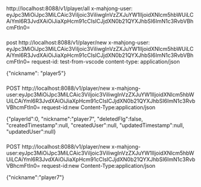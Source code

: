 ###

http://localhost:8088/v1/player/all
x-mahjong-user: eyJpc3MiOiJpc3MiLCAic3ViIjoic3ViIiwgInVzZXJuYW1lIjoidXNlcm5hbWUiLCAiYml6R3JvdXAiOiJiaXpHcm91cCIsICJjdXN0b21QYXJhbSI6ImN1c3RvbVBhcmFtIn0=

###

post http://localhost:8088/v1/player/new
x-mahjong-user: eyJpc3MiOiJpc3MiLCAic3ViIjoic3ViIiwgInVzZXJuYW1lIjoidXNlcm5hbWUiLCAiYml6R3JvdXAiOiJiaXpHcm91cCIsICJjdXN0b21QYXJhbSI6ImN1c3RvbVBhcmFtIn0=
request-id: test-from-vscode
content-type: application/json

{"nickname": "player5"}

###

POST http://localhost:8088/v1/player/new
x-mahjong-user:eyJpc3MiOiJpc3MiLCAic3ViIjoic3ViIiwgInVzZXJuYW1lIjoidXNlcm5hbWUiLCAiYml6R3JvdXAiOiJiaXpHcm91cCIsICJjdXN0b21QYXJhbSI6ImN1c3RvbVBhcmFtIn0= 
request-id:new
Content-Type:application/json

{"playerId":0, "nickname":"player7", "deletedFlg":false, "createdTimestamp":null, "createdUser":null, "updatedTimestamp":null, "updatedUser":null}

###

POST http://localhost:8088/v1/player/new
x-mahjong-user:eyJpc3MiOiJpc3MiLCAic3ViIjoic3ViIiwgInVzZXJuYW1lIjoidXNlcm5hbWUiLCAiYml6R3JvdXAiOiJiaXpHcm91cCIsICJjdXN0b21QYXJhbSI6ImN1c3RvbVBhcmFtIn0= 
request-id:new
Content-Type:application/json

{"nickname":"player7"}

